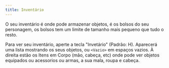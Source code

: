 ```yaml
---
title: Inventário
---
```


O seu inventário é onde pode armazenar objetos, é os bolsos do seu personagem,
os bolsos tem um limite de tamanho mais pequeno que tudo o resto.

Para ver seu inventário, aperte a tecla "Invetário" (Padrão: H). Aparecerá uma lista
mostrando os seus objetos, ou `<Vazio>` em espaços vazios. À direita estão os Itens em Corpo (mão, cabeça, etc)
onde pode ver objetos equipados ou acessorios ou armas, a sua mala, roupa e cabeça.
